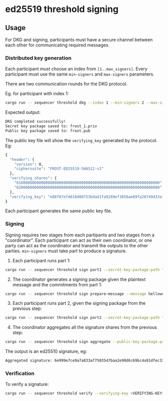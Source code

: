 # ed25519 threshold signing

## Usage

For DKG and signing, participants must have a secure channel between each other for communicating required messages.

### Distributed key generation

Each participant must choose an index from `[1..max_signers]`. Every participant must use the same `min-signers` and `max-signers` parameters.

There are two communication rounds for the DKG protocol.

Eg. for participant with index 1:
```sh
cargo run -- sequencer threshold dkg --index 1 --min-signers 2 --max-signers 3 --secret-key-package-path frost_1.priv --public-key-package-path frost.pub
```

Expected output:
```sh
DKG completed successfully!
Secret key package saved to: frost_1.priv
Public key package saved to: frost.pub
```

The public key file will show the `verifying_key` generated by the protocol. Eg:
```sh
{
  "header": {
    "version": 0,
    "ciphersuite": "FROST-ED25519-SHA512-v1"
  },
  "verifying_shares": {
    "0100000000000000000000000000000000000000000000000000000000000000": "6a75f19a4e0477b3de6bee6408170b2aced0605a81ad011603606bf5ea6bc9e1",
    "0200000000000000000000000000000000000000000000000000000000000000": "068b5ff30b2fa6033b5e6577f7befffb2a237e37f38da8f4bbf3bc14955182ae"
  },
  "verifying_key": "e88f87ef4610d80753bdad1fa9289ef3858ae89fa28749d33a7f0ab1694c38e9"
}
```

Each participant generates the same public key file.

### Signing

Signing requires two stages from each partipants and two stages from a "coordinator". Each participant can act as their own coordinator, or one party can act as the coordinator and transmit the outputs to the other parties. `min-signers` must take part to produce a signature.

1. Each participant runs part 1:
```sh
cargo run -- sequencer threshold sign part1 --secret-key-package-path frost_1.priv --nonces-path nonces_1.out
```

2. The coordinator generates a signing package given the plaintext message and the commitments from part 1:
```sh
cargo run -- sequencer threshold sign prepare-message --message helloworld --signing-package-path signing_package.out
```

3. Each participant runs part 2, given the signing package from the previous step:
```sh
cargo run -- sequencer threshold sign part2 --secret-key-package-path frost_1.priv --nonces-path nonces_1.out --signing-package-path signing_package.out
```

4. The coordinator aggregates all the signature shares from the previous step:
```sh
cargo run -- sequencer threshold sign aggregate --public-key-package-path frost.pub --signing-package-path signing_package.out
```

The output is an ed25510 signature, eg:
```sh
Aggregated signature: 6e999e7ce9a7a833af7503547baa2e90d6c69bc4a91dfec3390b438ece5a3c75706b44c97127b1f364d4f620ecba61dc0c1311e4e68ff288e6424185c826a80c
```

### Verification

To verify a signature:
```sh
cargo run -- sequencer threshold verify --verifying-key <VERIFYING-KEY> --message helloworld --signature <SIGNATURE>
```
